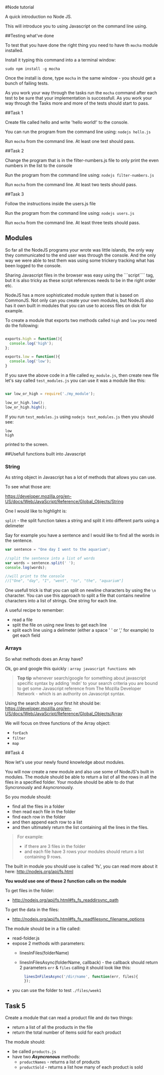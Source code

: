 #Node tutorial

A quick introduction no Node JS.

This will introduce you to using Javascript on the command line using.
 
##Testing what've done

To test that you have done the right thing you need to have th ```mocha``` module installed.

Install it typing this command into a a terminal window:

```sudo npm install -g mocha```

Once the install is done, type ```mocha``` in the same window - you should get a bunch of failing tests.

As you work your way through the tasks run the ```mocha``` command after each test to be sure that your implementation is successfull. As you work your way through the Tasks more and more of the tests should start to pass.

##Task 1

Create file called hello and write 'hello world!' to the console.

You can run the program from the command line using: ```nodejs hello.js```

Run ```mocha``` from the command line. At least one test should pass.

##Task 2

Change the program that is in the filter-numbers.js file to only print the even numbers in the list to the console

Run the program from the command line using: ```nodejs filter-numbers.js```

Run ```mocha``` from the command line. At least two tests should pass.

##Task 3

Follow the instructions inside the users.js file

Run the program from the command line using: ```nodejs users.js```

Run ```mocha``` from the command line. At least three tests should pass.

## Modules

So far all the NodeJS programs your wrote was little islands, the only way they communicated to the end user was through the console. And the only way we were able to test them was using some trickery tracking what has been logged to the console.

Sharing Javascript files in the browser was easy using the ```script```` tag, but it is also tricky as these script references needs to be in the right order etc.

NodeJS has a more sophisticated module system that is based on CommonJS. Not only can you create your own modules, but NodeJS also has it own built in modules that you can use to access files on disk for example.

To create a module that exports two methods called ```high``` and ```low``` you need do the following:

```javascript

exports.high = function(){
  console.log('high');
};

exports.low = function(){
  console.log('low');
}
```

If you save the above code in a file called ```my_module.js```, then create new file let's say called ```test_modules.js``` you can use it was a module like this:

```javascript

var low_or_high = require('./my_module');

low_or_high.low();
low_or_high.high();

```

If you run ```test_modules.js``` using ```nodejs test_modules.js``` then you should see:

```
low
high
````

printed to the screen.

##Usefull functions built into Javascript

### String

As string object in Javascript has a lot of methods that allows you can use.

To see what those are:

https://developer.mozilla.org/en-US/docs/Web/JavaScript/Reference/Global_Objects/String

One I would like to highlight is:

```split``` - the split function takes a string and split it into different parts using a delimeter

Say for example you have a sentence and I would like to find all the words in the sentence.

```javascript
var sentence = "One day I went to the aquarium";

//split the sentence into a list of words
var words = sentence.split(' ');
console.log(words);

//will print to the console
//["One", "day", "I", "went", "to", "the", "aquarium"]

```

One usefull trick is that you can split on newline characters by using the ```\n``` character. You can use this approach to split a file that contains newline characters into a list of strings. One string for each line.

A useful recipe to remember:
* read a file
* split the file on using new lines to get each line
* split each line using a delimeter (either a space ' ' or ',' for example) to get each field

### Arrays

So what methods does an Array have?

Ok, go and google this quickly : ```array javascript functions mdn```

> **Top tip** whenever search/google for something about javascript specific syntax by adding 'mdn' to your search criteria you are bound to get some Javascript reference from The Mozilla Developer Network - which is an authority on Javascript syntax.

Using the search above your first hit should be:
https://developer.mozilla.org/en-US/docs/Web/JavaScript/Reference/Global_Objects/Array

We will focus on three functions of the Array object:

* ```forEach```
* ```filter```
* ```map```

##Task 4

Now let's use your newly found knowledge about modules. 

You will now create a new module and also use some of NodeJS's built in modules. The module should be able to return a list of all the rows in all the files in a specified folder. Your module should be able to do that Syncronously and Asyncronously.

So you module should:
* find all the files in a folder
* then read each file in the folder
* find each row in the folder
* and then append each row to a list
* and then ultimately return the list containing all the lines in the files.
 
> For example: 
> * if there are 3 files in the folder 
> * and each file have 3 rows 
> your modules should return a list containing 9 rows.

The built in module you should use is called 'fs', you can read more about it here: http://nodejs.org/api/fs.html

**You would use one of these 2 function calls on the module**

To get files in the folder:
* http://nodejs.org/api/fs.html#fs_fs_readdirsync_path

To get the data in the files:
* http://nodejs.org/api/fs.html#fs_fs_readfilesync_filename_options

The module should be in a file called:
* read-folder.js
* expose 2 methods with parameters:
  * linesInFiles(folderName)
  * linesInFilesAsync(folderName, callback) - the callback should return 2 parameters ```err``` & ```files``` calling it should look like this: 
      
      ```javascript
        linesInFilesAsync('/dir/name', function(err, files){
        });  
      ```
* you can use the folder to test ```./files/week1``` 

## Task 5

Create a module that can read a product file and do two things: 
* return a list of all the products in the file
* return the total number of items sold for each product

The module should:
* be called ```products.js```
* have two ***Asyncronous*** methods:
  * ```productNames``` - returns a list of products
  * ```productSold``` - returns a list how many of each product is sold

